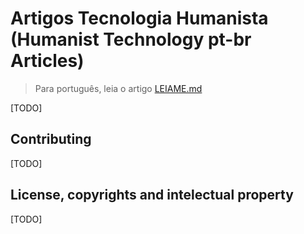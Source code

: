 # Artigos Tecnologia Humanista (Humanist Technology pt-br Articles)

> Para português, leia o artigo [LEIAME.md](LEIAME.md)

[TODO]
## Contributing
[TODO]
## License, copyrights and intelectual property

[TODO]
